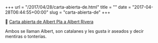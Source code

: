 +++
url = "/2017/04/28/carta-abierta-de.html"
title = ""
date = "2017-04-28T06:44:55+00:00"
slug = "carta-abierta-de"
+++

📎 [Carta abierta de Albert Pla a Albert Rivera](http://www.publico.es/opinion/opinion-carta-abierta-albert-pla.html)

Ambos se llaman Albert, son catalanes y les gusta ir aseados y decir mentiras o tonterías.
